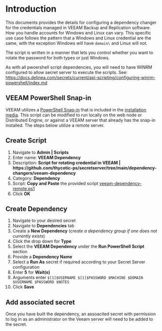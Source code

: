 # Introduction

This documents provides the details for configuring a dependency changer for the credentials managed in VEEAM Backup and Replication software. How you handle accounts for Windows and Linux can vary. This specific use case follows the pattern that a Windows and Linux credential are the same, with the exception Windows will have `domain\` and Linux will not.

The script is written in a manner that lets you control whether you want to rotate the password for both types or just Windows.

As with all pwoershell script dependencies, you will need to have WINRM configured to allow secret server to execute the scripts. See: https://docs.delinea.com/secrets/current/api-scripting/configuring-winrm-powershell/index.md

## VEEAM PowerShell Snap-in

VEEAM utilizes a [PowerShell Snap-in](https://helpcenter.veeam.com/docs/backup/powershell/getting_started.html) that is included in the [installation media](https://www.veeam.com/kb1489). This script can be modified to run locally on the web node or Distributed Engine, or against a VEEAM server that already has the snap-in installed. The steps below utilize a remote server.

## Create Script

1. Navigate to **Admin | Scripts**
2. Enter name: **VEEAM Dependency**
3. Description: **Script for rotating credential in VEEAM | https:<span>//github.</span>com/thycotic-ps/secretserver/tree/main/dependency-changers/veeam-dependency**
4. Category: **Dependency**
5. Script: **Copy and Paste** the provided script [veeam-dependency-remote.ps1](veeam-dependency-remote.ps1)
6. Click **OK**

## Create Dependency

1. Navigate to your desired secret
2. Navigate to **Dependencies** tab
3. Create a **New Dependency** (_create a dependency group if one does not currently exists_)
4. Click the drop down for **Type**
5. Select the **VEEAM Dependency** under the **Run PowerShell Script** section
6. Provide a **Dependency Name**
7. Select a **Run As** secret if required according to your Secret Server configuration
8. Enter **5** for **Wait(s)**
9. Arguments enter `$[1]$USERNAME $[1]$PASSWORD $MACHINE $DOMAIN $USERNAME $PASSWORD $NOTES`
10. Click **Save**

## Add associated secret 
Once you have built the dependency, an assoacited secret with permission to log in as an administrator on the Veeam server will need to be added to the secret. 
